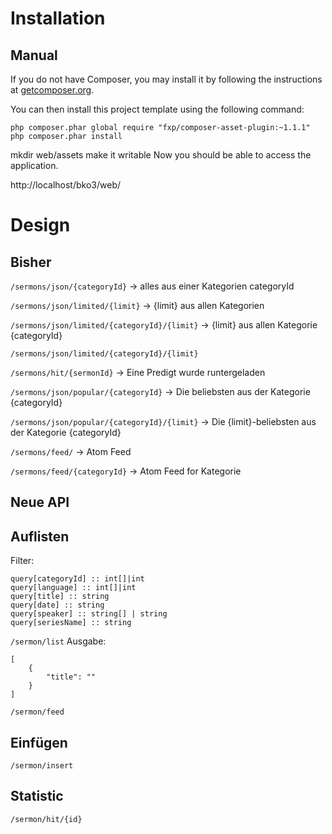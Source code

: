  
 
# Installation

## Manual

If you do not have Composer, you may install it by following the instructions at [getcomposer.org](https://getcomposer.org/doc/00-intro.md#installation-nix).

You can then install this project template using the following command:
```
php composer.phar global require "fxp/composer-asset-plugin:~1.1.1"
php composer.phar install
```
mkdir web/assets 
make it writable
Now you should be able to access the application.

http://localhost/bko3/web/


# Design
## Bisher
 `/sermons/json/{categoryId}` -> alles aus einer Kategorien categoryId
 
 `/sermons/json/limited/{limit}` -> {limit} aus allen Kategorien
 
 `/sermons/json/limited/{categoryId}/{limit}` -> {limit} aus allen Kategorie {categoryId}
 
 `/sermons/json/limited/{categoryId}/{limit}`
 
 `/sermons/hit/{sermonId}` -> Eine Predigt wurde runtergeladen
 
 `/sermons/json/popular/{categoryId}` -> Die beliebsten aus der Kategorie {categoryId}
 
 `/sermons/json/popular/{categoryId}/{limit}` -> Die {limit}-beliebsten aus der Kategorie {categoryId}

 `/sermons/feed/` -> Atom Feed
 
 `/sermons/feed/{categoryId}` -> Atom Feed for Kategorie
 
## Neue API

## Auflisten
Filter: 
```
query[categoryId] :: int[]|int
query[language] :: int[]|int
query[title] :: string
query[date] :: string
query[speaker] :: string[] | string
query[seriesName] :: string
```

 `/sermon/list`
Ausgabe: 
```
[
    {
        "title": ""
    }
]
``` 
 
 `/sermon/feed`
## Einfügen
 `/sermon/insert`
## Statistic
 `/sermon/hit/{id}`

